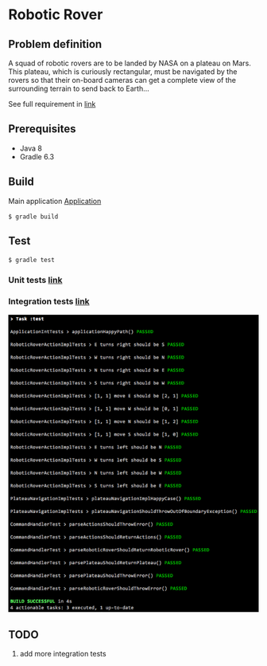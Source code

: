 # Robotic Rover

## Problem definition
A squad of robotic rovers are to be landed by NASA on a plateau on Mars. This plateau, which is curiously rectangular, must be navigated by the rovers so that their on-board cameras can get a complete view of the surrounding terrain to send back to Earth...

See full requirement in [link](Mars%20rover.docx)

## Prerequisites
 - Java 8
 - Gradle 6.3

## Build
Main application [Application](src/main/java/com/snooper/Application.java)

```
$ gradle build
```

## Test
```
$ gradle test
```

### Unit tests [link](src/test/java/com/snooper/service)  
### Integration tests [link](src/test/java/com/snooper/ApplicationIntTests.java)

![test result](test_result.png)

## TODO
1. add more integration tests